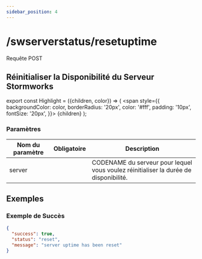 ```yaml
---
sidebar_position: 4
---
```


# /swserverstatus/resetuptime

<Highlight color="#F39C12">Requête POST</Highlight>


## Réinitialiser la Disponibilité du Serveur Stormworks


export const Highlight = ({children, color}) => (
  <span
    style={{
      backgroundColor: color,
      borderRadius: '20px',
      color: '#fff',
      padding: '10px',
      fontSize: '20px',
    }}>
    {children}
  </span>
);

### Paramètres

| Nom du paramètre |        Obligatoire        | Description                                                                          |
| ---------------- |:-------------------------:| ------------------------------------------------------------------------------------ |
| server           | <i class="fas fa-fw fa-check-circle text-success"></i> | CODENAME du serveur pour lequel vous voulez réinitialiser la durée de disponibilité. |

## Exemples
### Exemple de Succès
```json
{
  "success": true,
  "status": "reset",
  "message": "server uptime has been reset"
}
```